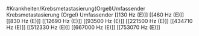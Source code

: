 #Krankheiten/Krebsmetastasierung(Orgel)Umfassender
Krebsmetastasierung (Orgel) Umfassender
[[130 Hz (E)]]
[[460 Hz (E)]]
[[830 Hz (E)]]
[[12690 Hz (E)]]
[[93500 Hz (E)]]
[[221500 Hz (E)]]
[[434710 Hz (E)]]
[[512330 Hz (E)]]
[[667000 Hz (E)]]
[[753070 Hz (E)]]